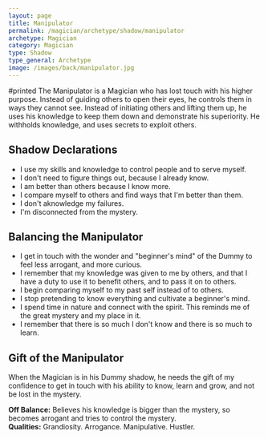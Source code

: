 ```yaml
---
layout: page
title: Manipulator
permalink: /magician/archetype/shadow/manipulator
archetype: Magician
category: Magician
type: Shadow
type_general: Archetype
image: /images/back/manipulator.jpg
---
```

#printed The Manipulator is a Magician who has lost touch with his higher purpose. Instead of guiding others to open their eyes, he controls them in ways they cannot see. Instead of initiating others and lifting them up, he uses his knowledge to keep them down and demonstrate his superiority. He withholds knowledge, and uses secrets to exploit others.   
  
  
## Shadow Declarations  
- I use my skills and knowledge to control people and to serve myself.   
- I don't need to figure things out, because I already know.  
- I am better than others because I know more.    
- I compare myself to others and find ways that I'm better than them.  
- I don't aknowledge my failures.  
- I'm disconnected from the mystery.  
  
## Balancing the Manipulator  
- I get in touch with the wonder and "beginner's mind" of the Dummy to feel less arrogant, and more curious.   
- I remember that my knowledge was given to me by others, and that I have a duty to use it to benefit others, and to pass it on to others.  
- I begin comparing myself to my past self instead of to others.  
- I stop pretending to know everything and cultivate a beginner's mind.  
- I spend time in nature and connect with the spirit. This reminds me of the great mystery and my place in it.   
- I remember that there is so much I don't know and there is so much to learn.   
  
  
## Gift of the Manipulator  
When the Magician is in his Dummy shadow, he needs the gift of my confidence to get in touch with his ability to know, learn and grow, and not be lost in the mystery.   
  
**Off Balance:** Believes his knowledge is bigger than the mystery, so becomes arrogant and tries to control the mystery.   
**Qualities:** Grandiosity. Arrogance. Manipulative. Hustler.
